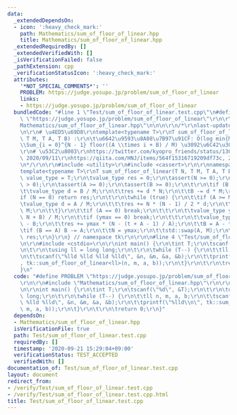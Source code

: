 ```yaml
---
data:
  _extendedDependsOn:
  - icon: ':heavy_check_mark:'
    path: Mathematics/sum_of_floor_of_linear.hpp
    title: Mathematics/sum_of_floor_of_linear.hpp
  _extendedRequiredBy: []
  _extendedVerifiedWith: []
  _isVerificationFailed: false
  _pathExtension: cpp
  _verificationStatusIcon: ':heavy_check_mark:'
  attributes:
    '*NOT_SPECIAL_COMMENTS*': ''
    PROBLEM: https://judge.yosupo.jp/problem/sum_of_floor_of_linear
    links:
    - https://judge.yosupo.jp/problem/sum_of_floor_of_linear
  bundledCode: "#line 1 \"Test/sum_of_floor_of_linear.test.cpp\"\n#define PROBLEM\
    \ \"https://judge.yosupo.jp/problem/sum_of_floor_of_linear\"\r\n\r\n#line 1 \"\
    Mathematics/sum_of_floor_of_linear.hpp\"\n\n\n\r\n/*\r\nlast-updated: 2020/09/11\r\
    \n\r\n# \u4ED5\u69D8\r\ntemplate<typename T>\r\nT sum_of_floor_of_linear(T N,\
    \ T M, T A, T B) :\r\n\t\u6642\u9593\u8A08\u7B97\u91CF: O(log min{M, A})\r\n\t\
    \\Sum_{i = 0}^{N - 1} floor((A \\times i + B) / M) \u3092\u6C42\u3081\u308B\r\n\
    \r\n# \u53C2\u8003\r\nhttps://twitter.com/kyopro_friends/status/1304063876019793921?s=20,\
    \ 2020/09/11\r\nhttps://qiita.com/HNJ/items/564f15316719209df73c, 2020/09/10\r\
    \n*/\r\n\r\n#include <utility>\r\n#include <cassert>\r\n\r\nnamespace tk {\r\n\
    template<typename T>\r\nT sum_of_floor_of_linear(T N, T M, T A, T B) {\r\n\tusing\
    \ value_type = T;\r\n\tvalue_type res = 0;\r\n\tassert(N >= 0);\r\n\tassert(M\
    \ > 0);\r\n\tassert(A >= 0);\r\n\tassert(B >= 0);\r\n\t\r\n\tif (B >= M) {\r\n\
    \t\tvalue_type d = B / M;\r\n\t\tres += d * N;\r\n\t\tB -= d * M;\r\n\t}\r\n\t\
    if (N == 0) return res;\r\n\t\r\n\twhile (true) {\r\n\t\tif (A >= M) {\r\n\t\t\
    \tvalue_type d = A / M;\r\n\t\t\tres += N * (N - 1) / 2 * d;\r\n\t\t\tA -= d *\
    \ M;\r\n\t\t}\r\n\t\tif (A == 0) break;\r\n\t\t\r\n\t\tvalue_type ymax = (A *\
    \ N + B) / M;\r\n\t\tif (ymax == 0) break;\r\n\t\t\r\n\t\tvalue_type t = M * ymax\
    \ - B;\r\n\t\tres += ymax * (N - (t + A - 1) / A);\r\n\t\tB = A - t % A;\r\n\t\
    \tif (B == A) B -= A;\r\n\t\tN = ymax;\r\n\t\tstd::swap(A, M);\r\n\t}\r\n\treturn\
    \ res;\r\n}\r\n} // namespace tk\r\n\r\n\n#line 4 \"Test/sum_of_floor_of_linear.test.cpp\"\
    \n\r\n#include <cstdio>\r\n\r\nint main() {\r\n\tint T;\r\n\tscanf(\"%d\", &T);\r\
    \n\t\r\n\tusing ll = long long;\r\n\t\r\n\twhile (T--) {\r\n\t\tll n, m, a, b;\r\
    \n\t\tscanf(\"%lld %lld %lld %lld\", &n, &m, &a, &b);\r\n\t\tprintf(\"%lld\\n\"\
    , tk::sum_of_floor_of_linear<ll>(n, m, a, b));\r\n\t}\r\n\t\r\n\treturn 0;\r\n\
    }\n"
  code: "#define PROBLEM \"https://judge.yosupo.jp/problem/sum_of_floor_of_linear\"\
    \r\n\r\n#include \"Mathematics/sum_of_floor_of_linear.hpp\"\r\n\r\n#include <cstdio>\r\
    \n\r\nint main() {\r\n\tint T;\r\n\tscanf(\"%d\", &T);\r\n\t\r\n\tusing ll = long\
    \ long;\r\n\t\r\n\twhile (T--) {\r\n\t\tll n, m, a, b;\r\n\t\tscanf(\"%lld %lld\
    \ %lld %lld\", &n, &m, &a, &b);\r\n\t\tprintf(\"%lld\\n\", tk::sum_of_floor_of_linear<ll>(n,\
    \ m, a, b));\r\n\t}\r\n\t\r\n\treturn 0;\r\n}"
  dependsOn:
  - Mathematics/sum_of_floor_of_linear.hpp
  isVerificationFile: true
  path: Test/sum_of_floor_of_linear.test.cpp
  requiredBy: []
  timestamp: '2020-09-21 15:29:04+09:00'
  verificationStatus: TEST_ACCEPTED
  verifiedWith: []
documentation_of: Test/sum_of_floor_of_linear.test.cpp
layout: document
redirect_from:
- /verify/Test/sum_of_floor_of_linear.test.cpp
- /verify/Test/sum_of_floor_of_linear.test.cpp.html
title: Test/sum_of_floor_of_linear.test.cpp
---
```

